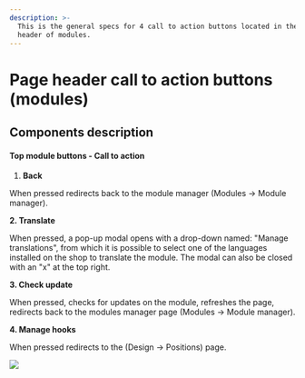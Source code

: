 ```yaml
---
description: >-
  This is the general specs for 4 call to action buttons located in the page
  header of modules.
---
```


# Page header call to action buttons (modules)

## Components description

#### Top module buttons - Call to action

1. **Back**

When pressed redirects back to the module manager (Modules -> Module manager).

&#x20; **2. Translate**

When pressed, a pop-up modal opens with a drop-down named: "Manage translations", from which it is possible to select one of the languages installed on the shop to translate the module. The modal can also be closed with an "x" at the top right.

&#x20; **3. Check update**

When pressed, checks for updates on the module, refreshes the page, redirects back to the modules manager page (Modules -> Module manager).

&#x20; **4. Manage hooks**

When pressed redirects to the (Design -> Positions) page.

![](<../../../.gitbook/assets/Screenshot 2022-06-02 at 14-59-56 Module Manager • test.png>)
